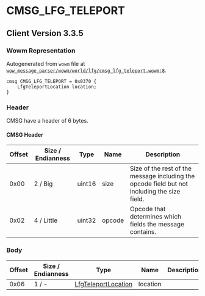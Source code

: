 # CMSG_LFG_TELEPORT

## Client Version 3.3.5

### Wowm Representation

Autogenerated from `wowm` file at [`wow_message_parser/wowm/world/lfg/cmsg_lfg_teleport.wowm:8`](https://github.com/gtker/wow_messages/tree/main/wow_message_parser/wowm/world/lfg/cmsg_lfg_teleport.wowm#L8).
```rust,ignore
cmsg CMSG_LFG_TELEPORT = 0x0370 {
    LfgTeleportLocation location;
}
```
### Header

CMSG have a header of 6 bytes.

#### CMSG Header

| Offset | Size / Endianness | Type   | Name   | Description |
| ------ | ----------------- | ------ | ------ | ----------- |
| 0x00   | 2 / Big           | uint16 | size   | Size of the rest of the message including the opcode field but not including the size field.|
| 0x02   | 4 / Little        | uint32 | opcode | Opcode that determines which fields the message contains.|

### Body

| Offset | Size / Endianness | Type | Name | Description | Comment |
| ------ | ----------------- | ---- | ---- | ----------- | ------- |
| 0x06 | 1 / - | [LfgTeleportLocation](lfgteleportlocation.md) | location |  |  |

